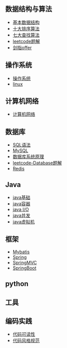 ## 数据结构与算法
- [基本数据结构]()
- [十大排序算法]()
- [七大查找算法]()
- [leetcode题解]()
- [剑指offer]()
## 操作系统
- [操作系统]()
- [linux]()
## 计算机网络
- [计算机网络]()
## 数据库
- [SQL语法]()
- [MySQL]()
- [数据库系统原理]()
- [leetcode-Database题解]()
- [Redis]()
## Java
- [java基础]()
- [java容器]()
- [java I/O]()
- [java并发]()
- [java虚拟机]()
## 框架
- [Mybatis]()
- [Spring]()
- [SpringMVC]() 
- [SpringBoot]()
## python
## 工具
## 编码实践
- [代码可读性]()
- [代码风格规范]()